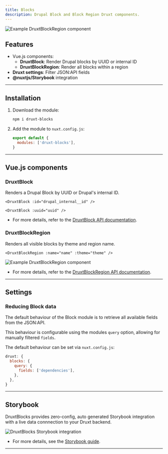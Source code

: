 ```yaml
---
title: Blocks
description: Drupal Block and Block Region Druxt components.
---
```


![Example DruxtBlockRegion component](/images/druxt-block-region.png)

## Features

- Vue.js components:
  - **DruxtBlock**: Render Drupal blocks by UUID or internal ID
  - **DruxtBlockRegion**: Render all blocks within a region
- **Druxt settings**: Filter JSON:API fields
- **@nuxtjs/Storybook** integration

* * *

## Installation

1. Download the module:
   ```sh
   npm i druxt-blocks
   ```

2. Add the module to `nuxt.config.js`:
   ```js
   export default {
     modules: ['druxt-blocks'],
   }
   ```

* * *

## Vue.js components

### DruxtBlock

Renders a Drupal Block by UUID or Drupal's internal ID.

```vue
<DruxtBlock :id="drupal_internal__id" />
```

```vue
<DruxtBlock :uuid="uuid" />
```

- For more details, refer to the [DruxtBlock API documentation](/api/packages/blocks/components/DruxtBlock).


### DruxtBlockRegion

Renders all visible blocks by theme and region name.

```vue
<DruxtBlockRegion :name="name" :theme="theme" />
```

![Example DruxtBlockRegion component](/images/druxt-block-region.png)

- For more details, refer to the [DruxtBlockRegion API documentation](/api/packages/blocks/components/DruxtBlockRegion).

* * *

## Settings

### Reducing Block data

The default behaviour of the Block module is to retrieve all available fields from the JSON:API.

This behaviour is configurable using the modules `query` option, allowing for manually filtered `fields`.

The default behaviour can be set via `nuxt.config.js`:
```js
druxt: {
  blocks: {
    query: {
      fields: ['dependencies'],
    },
  },
}
```

* * *

## Storybook

DruxtBlocks provides zero-config, auto generated Storybook integration with a live data connnection to your Druxt backend.

![DruxtBlocks Storybook integration](/images/druxt-block-storybook.png)

- For more details, see the [Storybook guide](/guide/storybook).

* * *
